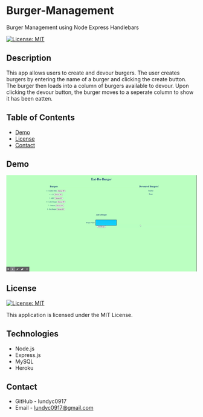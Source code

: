 # Burger-Management
Burger Management using Node Express Handlebars

[![License: MIT](https://img.shields.io/badge/License-MIT-blue.svg)](https://opensource.org/licenses/MIT)


## Description
This app allows users to create and devour burgers.  The user creates burgers by entering the name of a burger and clicking the create button.  The burger then loads into a column of burgers available to devour.  Upon clicking the devour button, the burger moves to a seperate column to show it has been eatten.

## Table of Contents

* [Demo](#demo)
* [License](#license)
* [Contact](#contact)


## Demo

![example](Assets/Eat-Da-Burger.gif)

## License 
[![License: MIT](https://img.shields.io/badge/License-MIT-blue.svg)](https://opensource.org/licenses/MIT)

This application is licensed under the MIT License. 



## Technologies

* Node.js 
* Express.js 
* MySQL
* Heroku

## Contact
* GitHub - lundyc0917
* Email - lundyc0917@gmail.com
